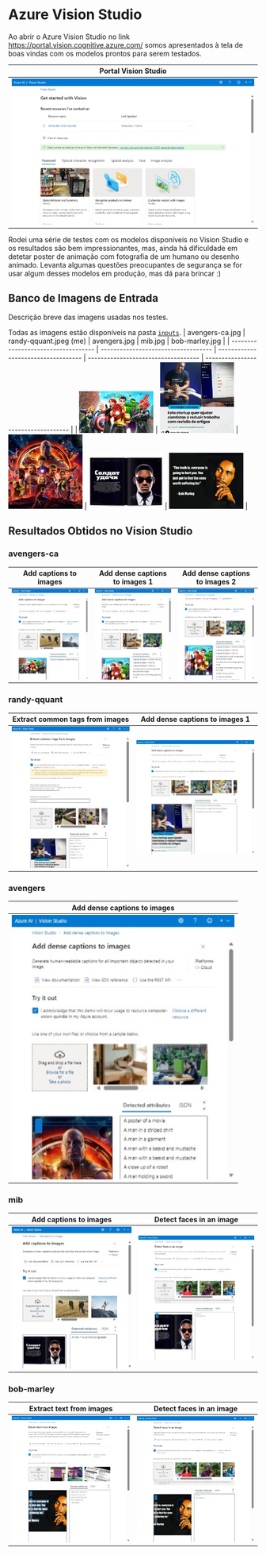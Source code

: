 # Azure Vision Studio

Ao abrir o Azure Vision Studio no link https://portal.vision.cognitive.azure.com/ somos apresentados à tela de boas vindas com os modelos prontos para serem testados.

| Portal Vision Studio                            | 
| ----------------------------------- |
| ![Best Model](outputs/vision1.jpeg) |


Rodei uma série de testes com os modelos disponíveis no Vision Studio e os resultados são bem impressionantes, mas, ainda há dificuldade em detetar poster de animação com fotografia de um humano ou desenho animado.
Levanta algumas questões preocupantes de segurança se for usar algum desses modelos em produção, mas dá para brincar :)

## Banco de Imagens de Entrada
Descrição breve das imagens usadas nos testes. 

Todas as imagens estão disponíveis na pasta [`inputs`](https://github.com/quindai/mlai9002/tree/main/inputs). 
| avengers-ca.jpg  | randy-qquant.jpeg (me)  | avengers.jpg  |  mib.jpg  |  bob-marley.jpg  | 
| ----------------------------------- | ----------------------------------- | ----------------------------------- | ----------------------------------- | ----------------------------------- |
| <img src="inputs/avengers-ca.jpg" alt="Avengers Anime" width="150vw"/> | <img src="inputs/randy-qquant.jpeg" alt="Randy Qquant (Me)" width="150vw"/> | <img src="inputs/avengers.jpg" alt="Avengers" width="150vw"/> | <img src="inputs/mib.jpg" alt="MIB" width="150vw"/> | <img src="inputs/bob-marley.jpg" alt="Bob Marley" width="150vw"/> |

## Resultados Obtidos no Vision Studio
### avengers-ca
| Add captions to images  | Add dense captions to images 1 | Add dense captions to images 2  | 
| ----------------------------------- | ----------------------------------- | ----------------------------------- |
| <img src="outputs/avengers-ca-addcaption.jpeg" alt="Avengers Anime" width="350vw"/> | <img src="outputs/avengers-ca-addcaption-dense.jpeg" alt="Randy Qquant (Me)" width="350vw"/> | <img src="outputs/avengers-ca-addcaption-dense1.jpeg" alt="Avengers" width="350vw"/> | 

### randy-qquant
| Extract common tags from images  | Add dense captions to images 1 |
| ----------------------------------- | ----------------------------------- | 
| <img src="outputs/randy-qquant-extract.jpeg" alt="Avengers Anime" width="450vw"/> | <img src="outputs/randy-qquant-addcaption-dense.jpeg" alt="Randy Qquant (Me)" width="450vw"/> |

### avengers
| Add dense captions to images |
| ----------------------------------- | 
| <img src="outputs/avengers-addcaption-dense.jpeg" alt="Avengers Anime" width="450vw"/> | 

### mib
| Add captions to images  | Detect faces in an image |
| ----------------------------------- | ----------------------------------- | 
| <img src="outputs/mib-addcaption.jpeg" alt="Avengers Anime" width="450vw"/> | <img src="outputs/mib-detect.jpeg" alt="Randy Qquant (Me)" width="450vw"/> |


### bob-marley
| Extract text from images  | Detect faces in an image |
| ----------------------------------- | ----------------------------------- | 
| <img src="outputs/marley-extract.jpeg" alt="Avengers Anime" width="450vw"/> | <img src="outputs/marley-detect.jpeg" alt="Randy Qquant (Me)" width="450vw"/> |

